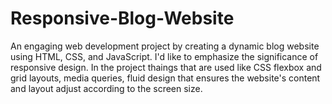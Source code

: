 # Responsive-Blog-Website
An engaging web development project by creating a dynamic blog website using HTML, CSS, and JavaScript. I'd like to emphasize the significance of responsive design. In the project thaings that are used like CSS flexbox and grid layouts, media queries, fluid design that ensures the website's content and layout adjust according to the screen size.

